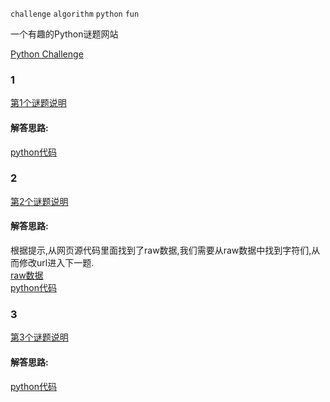 `challenge` `algorithm` `python` `fun`  

一个有趣的Python谜题网站  

[Python Challenge](http://www.pythonchallenge.com/) 


### 1

[第1个谜题说明](http://www.pythonchallenge.com/pc/def/map.html) 

#### 解答思路:


[python代码](./1.py)


### 2

[第2个谜题说明](http://www.pythonchallenge.com/pc/def/ocr.html) 

#### 解答思路:
根据提示,从网页源代码里面找到了raw数据,我们需要从raw数据中找到字符们,从而修改url进入下一题.  
[raw数据](./2.txt)  
[python代码](./2.py)

### 3

[第3个谜题说明](http://www.pythonchallenge.com/pc/def/equality.html) 

#### 解答思路:


[python代码](./2.py)